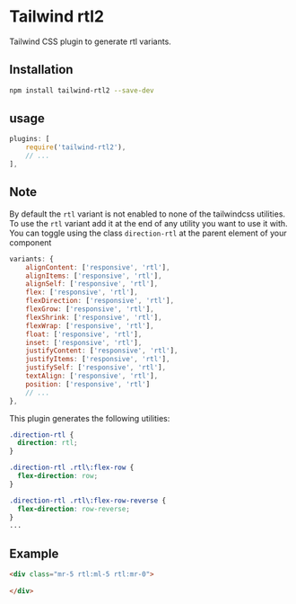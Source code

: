 # Tailwind rtl2
Tailwind CSS plugin to generate rtl variants.

## Installation

```bash
npm install tailwind-rtl2 --save-dev
```

## usage
```js
plugins: [
    require('tailwind-rtl2'),
    // ...
],
```

## Note
By default the `rtl` variant is not enabled to none of the tailwindcss utilities.
To use the `rtl` variant add it at the end of any utility you want to use it with.
You can toggle using the class `direction-rtl` at the parent element of your component

```js
variants: {
    alignContent: ['responsive', 'rtl'],
    alignItems: ['responsive', 'rtl'],
    alignSelf: ['responsive', 'rtl'],
    flex: ['responsive', 'rtl'],
    flexDirection: ['responsive', 'rtl'],
    flexGrow: ['responsive', 'rtl'],
    flexShrink: ['responsive', 'rtl'],
    flexWrap: ['responsive', 'rtl'],
    float: ['responsive', 'rtl'],
    inset: ['responsive', 'rtl'],
    justifyContent: ['responsive', 'rtl'],
    justifyItems: ['responsive', 'rtl'],
    justifySelf: ['responsive', 'rtl'],
    textAlign: ['responsive', 'rtl'],
    position: ['responsive', 'rtl']
    // ...
},
```

This plugin generates the following utilities:

```css
.direction-rtl {
  direction: rtl;
}

.direction-rtl .rtl\:flex-row {
  flex-direction: row;
}

.direction-rtl .rtl\:flex-row-reverse {
  flex-direction: row-reverse;
}
...
```
## Example

```html
<div class="mr-5 rtl:ml-5 rtl:mr-0">
    
</div>
```